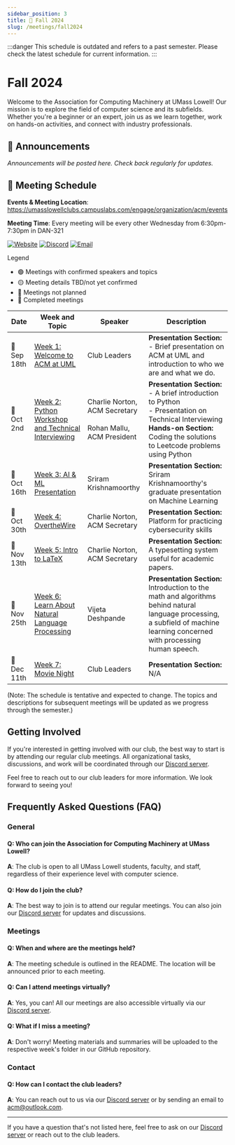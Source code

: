 ```yaml
---
sidebar_position: 3
title: 🍂 Fall 2024
slug: /meetings/fall2024
---
```


:::danger
This schedule is outdated and refers to a past semester. Please check the latest schedule for current information.
:::


# Fall 2024

Welcome to the Association for Computing Machinery at UMass Lowell! Our mission is to explore the field of computer science and its subfields. Whether you're a beginner or an expert, join us as we learn together, work on hands-on activities, and connect with industry professionals.

## :loudspeaker: Announcements 

*Announcements will be posted here. Check back regularly for updates.*

## :calendar: Meeting Schedule

**Events & Meeting Location**: https://umasslowellclubs.campuslabs.com/engage/organization/acm/events

**Meeting Time**: Every meeting will be every other Wednesday from 6:30pm-7:30pm in DAN-321

[![Website](https://img.shields.io/badge/Website-UML%20Engage-blue.svg?style=for-the-badge)](https://umasslowellclubs.campuslabs.com/engage/organization/acm)
[![Discord](https://img.shields.io/discord/890983857938116729?logo=discord&logoColor=white&style=for-the-badge)](https://discord.gg/xVyR6J9ZMF)
[![Email](https://img.shields.io/badge/Email-acm%40outlook.com-red.svg?logo=gmail&logoColor=white&style=for-the-badge)](mailto:acm@outlook.com)

Legend
- 🟢 Meetings with confirmed speakers and topics
- 🟡 Meeting details TBD/not yet confirmed
- 🔴 Meetings not planned
- 🔵 Completed meetings

| Date        | Week and Topic                | Speaker      | Description  |
|-------------|-------------------------------|--------------|--------------|
| 🔵 Sep 18th   | [Week 1: Welcome to ACM at UML](https://github.com/UML-Association-For-Computing-Machinery/Fall2024/blob/main/README.md)   | Club Leaders          | **Presentation Section:** <br /> - Brief presentation on ACM at UML and introduction to who we are and what we do. |
| 🔵 Oct 2nd   | [Week 2: Python Workshop and Technical Interviewing](https://github.com/UML-Association-For-Computing-Machinery/Fall2024/blob/main/README.md)   | Charlie Norton, ACM Secretary <br /> <br /> Rohan Mallu, ACM President          | **Presentation Section:** <br/> - A brief introduction to Python <br /> - Presentation on Technical Interviewing <br /> **Hands-on Section:** Coding the solutions to Leetcode problems using Python  |
| 🔵 Oct 16th    | [Week 3: AI & ML Presentation](https://github.com/UML-Association-For-Computing-Machinery/Fall2024/blob/main/README.md)   | Sriram Krishnamoorthy         | **Presentation Section:** Sriram Krishnamoorthy's graduate presentation on Machine Learning |
| 🔵 Oct 30th    | [Week 4: OvertheWire](https://github.com/UML-Association-For-Computing-Machinery/Fall2024/blob/main/README.md)   | Charlie Norton, ACM Secretary          | **Presentation Section:** Platform for practicing cybersecurity skills |
| 🔵 Nov 13th   | [Week 5: Intro to LaTeX](https://github.com/UML-Association-For-Computing-Machinery/Fall2024/blob/main/README.md)   | Charlie Norton, ACM Secretary          | **Presentation Section:** A typesetting system useful for academic papers. |
| 🔵 Nov 25th   | [Week 6: Learn About Natural Language Processing](https://github.com/UML-Association-For-Computing-Machinery/Fall2024/blob/main/README.md)   | Vijeta Deshpande        |**Presentation Section:** Introduction to the math and algorithms behind natural language processing, a subfield of machine learning concerned with processing human speech.
| 🔵 Dec 11th   | [Week 7: Movie Night](https://github.com/UML-Association-For-Computing-Machinery/Fall2024/blob/main/README.md)   | Club Leaders         | **Presentation Section:** N/A 


(Note: The schedule is tentative and expected to change. The topics and descriptions for subsequent meetings will be updated as we progress through the semester.)


## Getting Involved

If you're interested in getting involved with our club, the best way to start is by attending our regular club meetings. All organizational tasks, discussions, and work will be coordinated through our [Discord server](https://discord.gg/rN7YZQuKTq).

Feel free to reach out to our club leaders for more information. We look forward to seeing you!

## Frequently Asked Questions (FAQ)

### General

#### Q: Who can join the Association for Computing Machinery at UMass Lowell?
**A**: The club is open to all UMass Lowell students, faculty, and staff, regardless of their experience level with computer science.

#### Q: How do I join the club?
**A**: The best way to join is to attend our regular meetings. You can also join our [Discord server](https://discord.gg/rN7YZQuKTq) for updates and discussions.

### Meetings

#### Q: When and where are the meetings held?
**A**: The meeting schedule is outlined in the README. The location will be announced prior to each meeting.

#### Q: Can I attend meetings virtually?
**A**: Yes, you can! All our meetings are also accessible virtually via our [Discord server](https://discord.gg/rN7YZQuKTq).

#### Q: What if I miss a meeting?
**A**: Don't worry! Meeting materials and summaries will be uploaded to the respective week's folder in our GitHub repository.

### Contact

#### Q: How can I contact the club leaders?
**A**: You can reach out to us via our [Discord server](https://discord.gg/rN7YZQuKTq) or by sending an email to [acm@outlook.com](mailto:acm@outlook.com).

---

If you have a question that's not listed here, feel free to ask on our [Discord server](https://discord.gg/rN7YZQuKTq) or reach out to the club leaders.